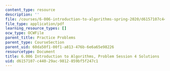```yaml
---
content_type: resource
description: ''
file: /courses/6-006-introduction-to-algorithms-spring-2020/d6157107c44029ac9812859bf5f247c1_MIT6_006S20_prob4sol.pdf
file_type: application/pdf
learning_resource_types: []
ocw_type: OCWFile
parent_title: Practice Problems
parent_type: CourseSection
parent_uid: 60da50f1-00f1-a813-476b-6e6a65e98226
resourcetype: Document
title: 6.006 Introduction to Algorithms, Problem Session 4 Solutions
uid: d6157107-c440-29ac-9812-859bf5f247c1
---
```

